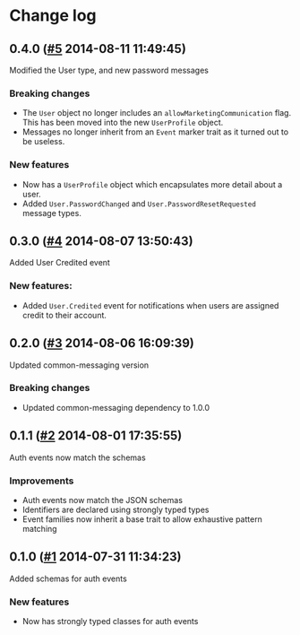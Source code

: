 # Change log

## 0.4.0 ([#5](https://git.mobcastdev.com/Hermes/message-schemas/pull/5) 2014-08-11 11:49:45)

Modified the User type, and new password messages

### Breaking changes

- The `User` object no longer includes an `allowMarketingCommunication` flag. This has been moved into the new `UserProfile` object.
- Messages no longer inherit from an `Event` marker trait as it turned out to be useless.

### New features

- Now has a `UserProfile` object which encapsulates more detail about a user.
- Added `User.PasswordChanged` and `User.PasswordResetRequested` message types.

## 0.3.0 ([#4](https://git.mobcastdev.com/Hermes/message-schemas/pull/4) 2014-08-07 13:50:43)

Added User Credited event

### New features:

- Added `User.Credited` event for notifications when users are assigned credit to their account.


## 0.2.0 ([#3](https://git.mobcastdev.com/Hermes/message-schemas/pull/3) 2014-08-06 16:09:39)

Updated common-messaging version

### Breaking changes

- Updated common-messaging dependency to 1.0.0

## 0.1.1 ([#2](https://git.mobcastdev.com/Hermes/message-schemas/pull/2) 2014-08-01 17:35:55)

Auth events now match the schemas

### Improvements

- Auth events now match the JSON schemas
- Identifiers are declared using strongly typed types
- Event families now inherit a base trait to allow exhaustive pattern
matching

## 0.1.0 ([#1](https://git.mobcastdev.com/Hermes/message-schemas/pull/1) 2014-07-31 11:34:23)

Added schemas for auth events

### New features

- Now has strongly typed classes for auth events

